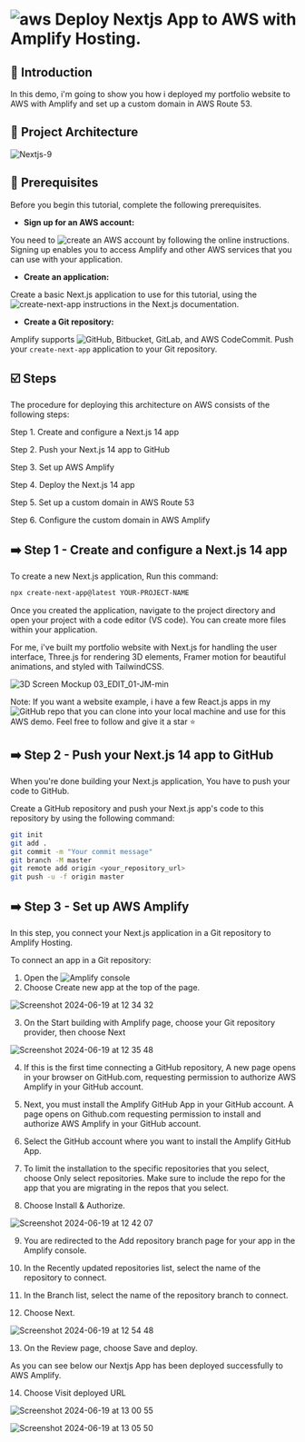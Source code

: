 # ![aws](https://github.com/julien-muke/Search-Engine-Website-using-AWS/assets/110755734/01cd6124-8014-4baa-a5fe-bd227844d263)     Deploy Nextjs App to AWS with Amplify Hosting.


## <a name="introduction">🤖 Introduction</a>

In this demo, i'm going to show you how i deployed my portfolio website to AWS with Amplify and set up a custom domain in AWS Route 53.

## <a name="design">📐 Project Architecture</a>

![Nextjs-9](https://github.com/julien-muke/deploy-nextjs-app-on-aws-amplify/assets/110755734/ff268da1-4ef4-40b8-9bec-cee842426f82)


## 📝 Prerequisites

Before you begin this tutorial, complete the following prerequisites.

* **Sign up for an AWS account:**

You need to ![create an AWS account](https://portal.aws.amazon.com/billing/signup#/start/email) by following the online instructions. Signing up enables you to access Amplify and other AWS services that you can use with your application.

* **Create an application:**

Create a basic Next.js application to use for this tutorial, using the ![create-next-app](https://nextjs.org/docs/app/api-reference/create-next-app) instructions in the Next.js documentation.

* **Create a Git repository:**

Amplify supports ![GitHub](https://github.com/signup), Bitbucket, GitLab, and AWS CodeCommit. Push your `create-next-app` application to your Git repository.


## <a name="steps">☑️ Steps</a>

The procedure for deploying this architecture on AWS consists of the following steps:

Step 1. Create and configure a Next.js 14 app

Step 2. Push your Next.js 14 app to GitHub

Step 3. Set up AWS Amplify

Step 4. Deploy the Next.js 14 app

Step 5. Set up a custom domain in AWS Route 53

Step 6. Configure the custom domain in AWS Amplify


## ➡️ Step 1 - Create and configure a Next.js 14 app

To create a new Next.js application, Run this command:

```bash
npx create-next-app@latest YOUR-PROJECT-NAME
```

Once you created the application, navigate to the project directory and open your project with a code editor (VS code). You can create more files within your application.

For me, i've built my portfolio website with Next.js for handling the user interface, Three.js for rendering 3D elements, Framer motion for beautiful animations, and styled with TailwindCSS.

![3D Screen Mockup 03_EDIT_01-JM-min](https://github.com/julien-muke/deploy-nextjs-app-on-aws-amplify/assets/110755734/06009c5c-6ea5-4afb-a199-764df861d4fd)

Note: If you want a website example, i have a few React.js apps in my ![GitHub repo](https://github.com/julien-muke) that you can clone into your local machine and use for this AWS demo. Feel free to follow and give it a star ⭐


## ➡️ Step 2 - Push your Next.js 14 app to GitHub

When you're done building your Next.js application, You have to push your code to GitHub.

Create a GitHub repository and push your Next.js app's code to this repository by using the following command:

```bash
git init
git add .
git commit -m "Your commit message"
git branch -M master
git remote add origin <your_repository_url>
git push -u -f origin master
```

## ➡️ Step 3 - Set up AWS Amplify

In this step, you connect your Next.js application in a Git repository to Amplify Hosting.

To connect an app in a Git repository:

1. Open the ![Amplify console](https://console.aws.amazon.com/amplify/)
2. Choose Create new app at the top of the page.

![Screenshot 2024-06-19 at 12 34 32](https://github.com/julien-muke/deploy-nextjs-app-on-aws-amplify/assets/110755734/30ed747b-5fdb-4622-b5e1-10212bbadbb2)


3. On the Start building with Amplify page, choose your Git repository provider, then choose Next

![Screenshot 2024-06-19 at 12 35 48](https://github.com/julien-muke/deploy-nextjs-app-on-aws-amplify/assets/110755734/6995955e-4c5e-4f05-8248-739f5aafea30)

4. If this is the first time connecting a GitHub repository, A new page opens in your browser on GitHub.com, requesting permission to authorize AWS Amplify in your GitHub account. 

5. Next, you must install the Amplify GitHub App in your GitHub account. A page opens on Github.com requesting permission to install and authorize AWS Amplify in your GitHub account.

6. Select the GitHub account where you want to install the Amplify GitHub App.

7. To limit the installation to the specific repositories that you select, choose Only select repositories. Make sure to include the repo for the app that you are migrating in the repos that you select.

8. Choose Install & Authorize.

![Screenshot 2024-06-19 at 12 42 07](https://github.com/julien-muke/deploy-nextjs-app-on-aws-amplify/assets/110755734/5fdfc427-4042-417c-8a33-5a3637e8b7e2)

9. You are redirected to the Add repository branch page for your app in the Amplify console.

10. In the Recently updated repositories list, select the name of the repository to connect.

11. In the Branch list, select the name of the repository branch to connect.

12. Choose Next.

![Screenshot 2024-06-19 at 12 54 48](https://github.com/julien-muke/deploy-nextjs-app-on-aws-amplify/assets/110755734/76ab9821-3cd5-4044-bdd6-dd2b21f3d954)

13. On the Review page, choose Save and deploy.

As you can see below our Nextjs App has been deployed successfully to AWS Amplify.

14. Choose Visit deployed URL

![Screenshot 2024-06-19 at 13 00 55](https://github.com/julien-muke/deploy-nextjs-app-on-aws-amplify/assets/110755734/4183b429-9dd7-4c5f-8463-d840a6b9cd77)


![Screenshot 2024-06-19 at 13 05 50](https://github.com/julien-muke/deploy-nextjs-app-on-aws-amplify/assets/110755734/850f9dd0-ed70-4cde-9618-e37e5ad20c44)









